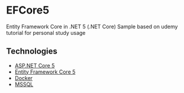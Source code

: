 # EFCore5
Entity Framework Core in .NET 5 (.NET Core) Sample based on udemy tutorial for personal study usage
## Technologies

* [ASP.NET Core 5](https://dotnet.microsoft.com/download/dotnet/5.0)
* [Entity Framework Core 5](https://docs.microsoft.com/en-us/ef/core/)
* [Docker](https://www.docker.com/)
* [MSSQL](https://www.microsoft.com/en-us/sql-server/sql-server-2019)
